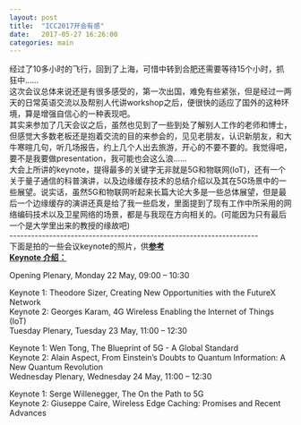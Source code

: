 ```yaml
---
layout: post
title:  "ICC2017开会有感"
date:   2017-05-27 16:26:00
categories: main
---
```


经过了10多小时的飞行，回到了上海，可惜中转到合肥还需要等待15个小时，抓狂中……<br>
这次会议总体来说还是有很多感受的，第一次出国，难免有些紧张，但是经过一两天的日常英语交流以及帮别人代讲workshop之后，便很快的适应了国外的这种环境，算是增强自信心的一种表现吧。<br>
其实来参加了几天会议之后，虽然也见到了一些到处了解别人工作的老师和博士，但感觉大多数老板还是抱着交流的目的来参会的，见见老朋友，认识新朋友，和大牛寒暄几句，听几场报告，约上几个人出去旅游，开心的不要不要的。我觉得吧，要不是我要做presentation，我可能也会这么浪……<br>
大会上所讲的keynote，提得最多的关键字无非就是5G和物联网(IoT)，还有一个关于量子通信的科普演讲，以及边缘缓存技术的总结介绍以及其在5G场景中的一些展望。说实话，虽然5G和物联网听起来长篇大论大多是一些总体展望，但是最后一个边缘缓存的演讲还真是给了我一些启发，里面提到了现有工作中所采用的网络编码技术以及卫星网络的场景，都是与我现在方向相关的。(可能因为只有最后一个是大学里出来的教授的缘故吧)<br>
---------------------------------------------------------------------<br>
下面是拍的一些会议keynote的照片，供[**参考**](https://github.com/infonetlijian/Blog_demo/raw/master/photos/ICC2017)<br>
[**Keynote 介绍：**](http://icc2017.ieee-icc.org/program/keynotes#sizer)

Opening Plenary, Monday 22 May, 09:00 – 10:30<br>

Keynote 1: Theodore Sizer, Creating New Opportunities with the FutureX Network<br>
Keynote 2: Georges Karam, 4G Wireless Enabling the Internet of Things (IoT)<br>
Tuesday Plenary, Tuesday 23 May, 11:00 – 12:30<br>


Keynote 1: Wen Tong, The Blueprint of 5G - A Global Standard<br>
Keynote 2: Alain Aspect, From Einstein’s Doubts to Quantum Information: A New Quantum Revolution<br>
Wednesday Plenary, Wednesday 24 May, 11:00 – 12:30<br>


Keynote 1: Serge Willenegger, The On the Path to 5G<br>
Keynote 2: Giuseppe Caire, Wireless Edge Caching: Promises and Recent Advances<br>



